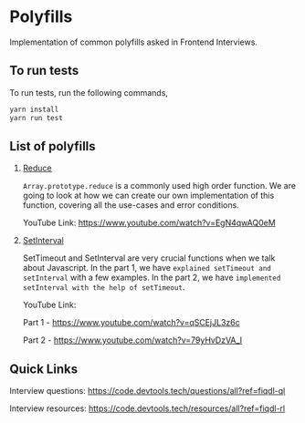 # Polyfills

Implementation of common polyfills asked in Frontend Interviews.

## To run tests

To run tests, run the following commands,

```bash
yarn install
yarn run test
```

## List of polyfills

  1. [Reduce](https://github.com/Devtools-Tech-Team/polyfills/tree/master/reduce)

      `Array.prototype.reduce` is a commonly used high order function. We are going to look at how we can create our own implementation of this function, covering all the use-cases and error conditions.

      YouTube Link: https://www.youtube.com/watch?v=EgN4qwAQ0eM

  2. [SetInterval](https://github.com/Devtools-Tech-Team/polyfills/tree/master/setInterval)

      SetTimeout and SetInterval are very crucial functions when we talk about Javascript.
      In the part 1, we have `explained setTimeout and setInterval` with a few examples.
      In the part 2, we have `implemented setInterval with the help of setTimeout`.

      YouTube Link:

      Part 1 - https://www.youtube.com/watch?v=qSCEjJL3z6c

      Part 2 - https://www.youtube.com/watch?v=79yHvDzVA_I

## Quick Links

Interview questions: https://code.devtools.tech/questions/all?ref=fiqdl-ql

Interview resources: https://code.devtools.tech/resources/all?ref=fiqdl-rl
